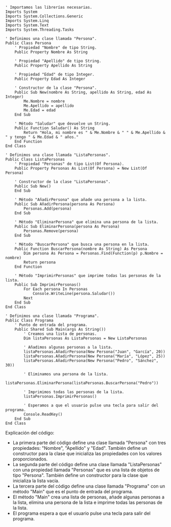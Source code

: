 ```visual basic
' Importamos las librerías necesarias.
Imports System
Imports System.Collections.Generic
Imports System.Linq
Imports System.Text
Imports System.Threading.Tasks

' Definimos una clase llamada "Persona".
Public Class Persona
    ' Propiedad "Nombre" de tipo String.
    Public Property Nombre As String

    ' Propiedad "Apellido" de tipo String.
    Public Property Apellido As String

    ' Propiedad "Edad" de tipo Integer.
    Public Property Edad As Integer

    ' Constructor de la clase "Persona".
    Public Sub New(nombre As String, apellido As String, edad As Integer)
        Me.Nombre = nombre
        Me.Apellido = apellido
        Me.Edad = edad
    End Sub

    ' Método "Saludar" que devuelve un String.
    Public Function Saludar() As String
        Return "Hola, mi nombre es " & Me.Nombre & " " & Me.Apellido & " y tengo " & Me.Edad & " años."
    End Function
End Class

' Definimos una clase llamada "ListaPersonas".
Public Class ListaPersonas
    ' Propiedad "Personas" de tipo List(Of Persona).
    Public Property Personas As List(Of Persona) = New List(Of Persona)

    ' Constructor de la clase "ListaPersonas".
    Public Sub New()
    End Sub

    ' Método "AñadirPersona" que añade una persona a la lista.
    Public Sub AñadirPersona(persona As Persona)
        Personas.Add(persona)
    End Sub

    ' Método "EliminarPersona" que elimina una persona de la lista.
    Public Sub EliminarPersona(persona As Persona)
        Personas.Remove(persona)
    End Sub

    ' Método "BuscarPersona" que busca una persona en la lista.
    Public Function BuscarPersona(nombre As String) As Persona
        Dim persona As Persona = Personas.Find(Function(p) p.Nombre = nombre)
        Return persona
    End Function

    ' Método "ImprimirPersonas" que imprime todas las personas de la lista.
    Public Sub ImprimirPersonas()
        For Each persona In Personas
            Console.WriteLine(persona.Saludar())
        Next
    End Sub
End Class

' Definimos una clase llamada "Programa".
Public Class Programa
    ' Punto de entrada del programa.
    Public Shared Sub Main(args As String())
        ' Creamos una lista de personas.
        Dim listaPersonas As ListaPersonas = New ListaPersonas

        ' Añadimos algunas personas a la lista.
        listaPersonas.AñadirPersona(New Persona("Juan", "García", 20))
        listaPersonas.AñadirPersona(New Persona("María", "López", 25))
        listaPersonas.AñadirPersona(New Persona("Pedro", "Sánchez", 30))

        ' Eliminamos una persona de la lista.
        listaPersonas.EliminarPersona(listaPersonas.BuscarPersona("Pedro"))

        ' Imprimimos todas las personas de la lista.
        listaPersonas.ImprimirPersonas()

        ' Esperamos a que el usuario pulse una tecla para salir del programa.
        Console.ReadKey()
    End Sub
End Class
```

Explicación del código:

* La primera parte del código define una clase llamada "Persona" con tres propiedades: "Nombre", "Apellido" y "Edad". También define un constructor para la clase que inicializa las propiedades con los valores proporcionados.
* La segunda parte del código define una clase llamada "ListaPersonas" con una propiedad llamada "Personas" que es una lista de objetos de tipo "Persona". También define un constructor para la clase que inicializa la lista vacía.
* La tercera parte del código define una clase llamada "Programa" con un método "Main" que es el punto de entrada del programa.
* El método "Main" crea una lista de personas, añade algunas personas a la lista, elimina una persona de la lista e imprime todas las personas de la lista.
* El programa espera a que el usuario pulse una tecla para salir del programa.